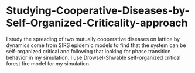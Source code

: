 # Studying-Cooperative-Diseases-by-Self-Organized-Criticality-approach
I study the spreading of two mutually cooperative diseases on lattice by dynamics come from SIRS epidemic models to find that the system can be self-organized critical and following that looking for phase transition behavior in my simulation. I use Drowsel-Shwable self-organized critical forest fire model for my simulation.

